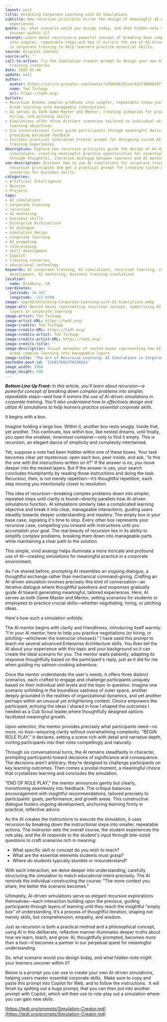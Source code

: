 ```yaml
---
layout: post
title: Unlocking Corporate Learning with AI Simulations
subtitle: How recursion principles mirror the design of meaningful AI-driven training
  experiences
quote: So, what scenario would you design today, and what hidden note might your learners
  uncover within it?
excerpt: Learn about recursion—a powerful concept of breaking down complex problems
  into simpler, repeatable steps—and how it mirrors the use of AI-driven simulations
  in corporate training to help learners practice essential skills.
source: Original Content
source-url: ''
call-to-action: Try the Simulation Creator prompt to design your own AI-driven corporate
  training scenarios
date: 2025-05-04
update: null
author:
  avatar: https://secure.gravatar.com/avatar/a76b4d6291cecb3a738896a971bfb903?s=512&d=mp&r=g
  name: Ted Tschopp
  url: https://tedt.org/
bullets:
- Recursion breaks complex problems into simpler, repeatable steps—just like AI simulations
  break learning into manageable interactions
- AI serves as both Game Master and Mentor, creating scenarios for practicing negotiation,
  hiring, and pitching skills
- Simulations offer three distinct scenarios tailored to individual skill levels and
  learning objectives
- Six conversational turns guide participants through meaningful decisions before
  providing balanced feedback
- Includes practical Simulation Creator prompt for designing custom AI-driven corporate
  training experiences
description: Explore how recursion principles guide the design of AI-driven corporate
  simulations, creating meaningful practice opportunities for essential business skills
  through thoughtful, iterative dialogue between learners and AI mentors.
seo-description: Discover how to use AI simulations for corporate training. Learn
  recursion principles and get a practical prompt for creating custom AI-driven learning
  scenarios for business skills.
categories:
- Artificial Intelligence
- Opinion
- Projects
tags:
- AI simulations
- corporate training
- recursion
- AI mentoring
- business skills
- Enterprise Architecture
- AI dialogue
- simulation design
- corporate learning
- AI prompting
- role-playing
- skill development
- Copilot
- training scenarios
- educational technology
keywords: AI corporate training, AI simulations, recursion learning, corporate skill
  development, AI mentoring, business training simulations
location:
  name: Bradbury, CA
coordinates:
  latitude: 34.147
  longitude: -117.9709
image: img/AI/Unlocking-Corporate-Learning-with-AI-Simulations.webp
image-alt: Nested boxes representing recursion concept, symbolizing AI simulation
  layers in corporate learning
image-artist: Ted Tschopp
image-artist-URL: https://tedt.org/
image-credits: Ted Tschopp
image-credits-URL: https://tedt.org/
image-credits-artist: Ted Tschopp
image-credits-artist-URL: https://tedt.org/
image-credits-title: ''
image-description: Visual metaphor of nested boxes representing how AI simulations
  break complex learning into manageable layers
image-title: 'The Art of Recursive Learning: AI Simulations in Corporate Training'
mastodon-post-id: '115017682370158224'
image_width: 1904
image_height: 640
---
```

_**Bottom Line Up Front:**_ _In this article, you'll learn about recursion—a powerful concept of breaking down complex problems into simpler, repeatable steps—and how it mirrors the use of AI-driven simulations in corporate training. You'll also understand how to effectively design and utilize AI simulations to help learners practice essential corporate skills._

It begins with a box.

Imagine holding a large box. Within it, another box rests snugly. Inside that, yet another. This continues, box within box, like nested dreams, until finally, you open the smallest, innermost container—only to find it empty. This is recursion, an elegant dance of simplicity and complexity intertwined.

Yet, suppose a note had been hidden within one of these boxes. Your task becomes clear yet mysterious: open each box, peer inside, and ask, "Is this the one with the instructions written on it?" If the answer is no, you move deeper into the nested layers. But if the answer is yes, your search concludes triumphantly by reading those instructions and doing the task. Recursion, then, is not merely repetition—it’s thoughtful repetition, each step moving you intentionally closer to resolution.

This idea of recursion—breaking complex problems down into simpler, repeated steps until clarity is found—directly parallels how AI-driven simulations function. AI simulations similarly take a complicated learning objective and break it into clear, manageable interactions, guiding users steadily towards deeper understanding and mastery. The empty box is your base case, signaling it's time to stop. Every other box represents your recursive case, compelling you onward with instructions until you accomplish your goal. The real beauty of recursion lies in its ability to simplify complex problems, breaking them down into manageable parts while maintaining a clear path to the solution.

This simple, vivid analogy helps illuminate a more intricate and profound use of AI—creating simulations for meaningful practice in a corporate environment.

As I've shared before, prompting AI resembles an ongoing dialogue, a thoughtful exchange rather than mechanical command-giving. Crafting an AI-driven simulation involves precisely this kind of conversation—an iterative dialogue where thoughtful questions and responses gradually guide AI toward generating meaningful, tailored experiences. Here, AI serves as both Game Master and Mentor, setting scenarios for students or employees to practice crucial skills—whether negotiating, hiring, or pitching ideas.

Here's how such a simulation unfolds:

The AI mentor begins with clarity and friendliness, introducing itself warmly: "I'm your AI mentor, here to help you practice negotiations (or hiring, or pitching—whichever the instructor chooses)." I have used this prompt to teach me several advanced Enterprise Architecture skills. You then tell the AI about your experience with this topic and your background so it can create the ideal scenario for you. The mentor waits patiently, adapting its response thoughtfully based on the participant's reply, just as it did for me when guiding my salmon-cooking adventure.

Once the mentor understands the user's needs, it offers three distinct scenarios, each crafted to engage and challenge participants uniquely based on their individual skill levels and the topic in question. Imagine one scenario unfolding in the boundless vastness of outer space, another deeply grounded in the realities of organizational dynamics, and yet another perhaps within an unusual yet enlightening context. Choice empowers the participant, echoing the ideas I shared in how I shaped the outcomes I needed as a Cub Scout leader,where thoughtfully designed options facilitated meaningful growth.

Upon selection, the mentor provides precisely what participants need—no more, no less—ensuring clarity without overwhelming complexity. "BEGIN ROLE PLAY," it declares, setting a scene rich with detail and narrative depth, inviting participants into their roles compellingly and naturally.

Through six conversational turns, the AI remains steadfastly in character, prompting participants toward decisions of significance and consequence. The decisions aren’t arbitrary; they’re designed to challenge participants on key learning outcomes. Then comes a pivotal moment, a meaningful choice that crystallizes learning and concludes the simulation.

"END OF ROLE PLAY," the mentor announces gently but clearly, transitioning seamlessly into feedback. The critique balances encouragement with insightful recommendations, tailored precisely to participants' goals, performance, and growth areas. This constructive dialogue fosters ongoing development, anchoring learning firmly in practical, reflective advice.

As the AI creates the instructions to execute the simulation, it uses recursion by breaking down the instructional steps into smaller, repeatable actions. The instructor sets the overall course, the student experiences the role play, and the AI responds to the student's input through bite-sized questions to craft scenarios rich in meaning:

*   What specific skill or concept do you wish to teach?
*   What are the essential elements students must grasp?
*   Where do students typically stumble or misunderstand?

With each interaction, we delve deeper into understanding, carefully structuring the simulation to match educational intent precisely. The AI reminds the individual constructing the course: "The more context you share, the better the scenario becomes."

Ultimately, AI-driven simulations serve as elegant recursive explorations themselves—each interaction building upon the previous, guiding participants through layers of learning until they reach the insightful "empty box" of understanding. It’s a process of thoughtful iteration, shaping not merely skills, but comprehension, empathy, and wisdom.

Just as recursion is both a practical method and a philosophical concept, using AI in this deliberate, reflective manner illuminates deeper truths about how we learn, teach, and grow. AI, thoughtfully prompted, becomes more than a tool—it becomes a partner in our perpetual quest for meaningful understanding.

So, what scenario would you design today, and what hidden note might your learners uncover within it?

Below is a prompt you can use to create your own AI-driven simulations, helping users master essential corporate skills.  Make sure to copy and paste this prompt into Copilot for Web, and to follow the instructions.  It will finish by spitting out a huge prompt, that you can then put into another prompt with Copilot, which will then use to role-play out a simulation where you can gain new skills.

[https://tedt.org/prompts/Simulation-Creator.md](https://tedt.org/prompts/Simulation-Creator.md)